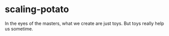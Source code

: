 # scaling-potato
In the eyes of the masters, what we create are just toys. But toys really help us sometime.

